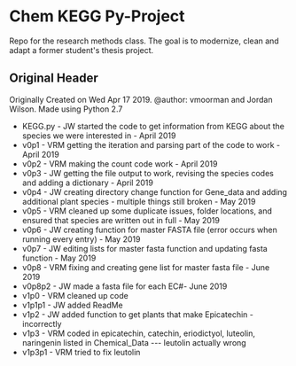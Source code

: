 # Chem KEGG Py-Project 
Repo for the research methods class. The goal is to modernize, clean and adapt a former student's thesis project.

## Original Header
Originally Created on Wed Apr 17 2019. @author: vmoorman and Jordan Wilson. Made using Python 2.7
- KEGG.py - JW started the code to get information from KEGG about the species we were interested in - April 2019
- v0p1 - VRM getting the iteration and parsing part of the code to work - April 2019
- v0p2 - VRM making the count code work - April 2019
- v0p3 - JW getting the file output to work, revising the species codes and adding a dictionary - April 2019
- v0p4 - JW creating directory change function for Gene_data and adding additional plant species - multiple things still broken - May 2019
- v0p5 - VRM cleaned up some duplicate issues, folder locations, and ensured that species are written out in full  - May 2019
- v0p6 - JW creating function for master FASTA file (error occurs when running every entry) - May 2019
- v0p7 - JW editing lists for master fasta function and updating fasta function - May 2019
- v0p8 - VRM fixing and creating gene list for master fasta file - June 2019
- v0p8p2 - JW made a fasta file for each EC#- June 2019
- v1p0 - VRM cleaned up code
- v1p1p1 - JW added ReadMe
- v1p2 - JW added function to get plants that make Epicatechin - incorrectly
- v1p3 - VRM coded in epicatechin, catechin, eriodictyol, luteolin, naringenin listed in Chemical_Data --- leutolin actually wrong
- v1p3p1 - VRM tried to fix leutolin
